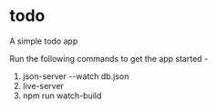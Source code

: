 # todo
A simple todo app

Run the following commands to get the app started - 
1. json-server --watch db.json
2. live-server
3. npm run watch-build
